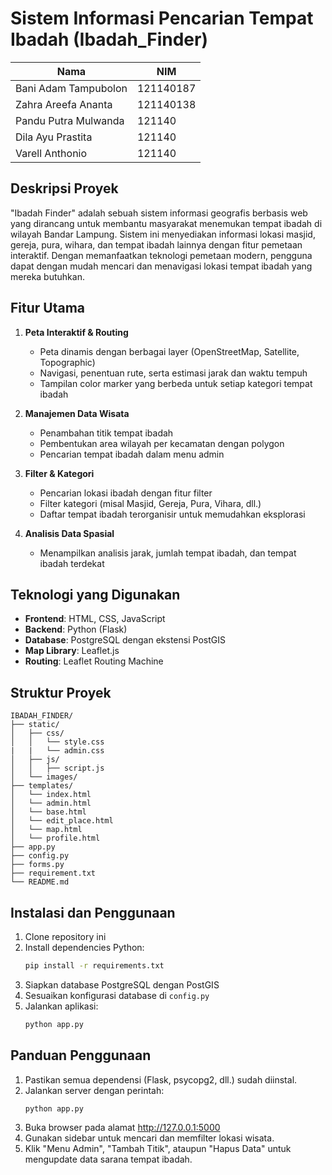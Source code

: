 # Sistem Informasi Pencarian Tempat Ibadah (Ibadah_Finder)

| Nama                  | NIM       |
| --------------------  | --------- |
| Bani Adam Tampubolon  | 121140187 |
| Zahra Areefa Ananta   | 121140138 |
| Pandu Putra Mulwanda  | 121140    |
| Dila Ayu Prastita     | 121140    |
| Varell Anthonio       | 121140    |

## Deskripsi Proyek

"Ibadah Finder" adalah sebuah sistem informasi geografis berbasis web yang dirancang untuk membantu masyarakat menemukan tempat ibadah di wilayah Bandar Lampung. Sistem ini menyediakan informasi lokasi masjid, gereja, pura, wihara, dan tempat ibadah lainnya dengan fitur pemetaan interaktif. Dengan memanfaatkan teknologi pemetaan modern, pengguna dapat dengan mudah mencari dan menavigasi lokasi tempat ibadah yang mereka butuhkan.

## Fitur Utama

1. **Peta Interaktif & Routing**

    - Peta dinamis dengan berbagai layer (OpenStreetMap, Satellite, Topographic)
    - Navigasi, penentuan rute, serta estimasi jarak dan waktu tempuh
    - Tampilan color marker yang berbeda untuk setiap kategori tempat ibadah

2. **Manajemen Data Wisata**

    - Penambahan titik tempat ibadah
    - Pembentukan area wilayah per kecamatan dengan polygon
    - Pencarian tempat ibadah dalam menu admin
    

3. **Filter & Kategori**
    - Pencarian lokasi ibadah dengan fitur filter
    - Filter kategori (misal Masjid, Gereja, Pura, Vihara, dll.)
    - Daftar tempat ibadah terorganisir untuk memudahkan eksplorasi

4. **Analisis Data Spasial**
    - Menampilkan analisis jarak, jumlah tempat ibadah, dan tempat ibadah terdekat

## Teknologi yang Digunakan

-   **Frontend**: HTML, CSS, JavaScript
-   **Backend**: Python (Flask)
-   **Database**: PostgreSQL dengan ekstensi PostGIS
-   **Map Library**: Leaflet.js
-   **Routing**: Leaflet Routing Machine

## Struktur Proyek

```
IBADAH_FINDER/
├── static/
│   ├── css/
│   │   └── style.css
|   |   └── admin.css
│   ├── js/
│   │   ├── script.js
│   └── images/
├── templates/
│   └── index.html
│   └── admin.html
│   └── base.html
│   └── edit_place.html
│   └── map.html
│   └── profile.html
├── app.py
├── config.py
├── forms.py
├── requirement.txt
└── README.md
```

## Instalasi dan Penggunaan

1. Clone repository ini
2. Install dependencies Python:
    ```bash
    pip install -r requirements.txt
    ```
3. Siapkan database PostgreSQL dengan PostGIS
4. Sesuaikan konfigurasi database di `config.py`
5. Jalankan aplikasi:
    ```bash
    python app.py
    ```

## Panduan Penggunaan

1. Pastikan semua dependensi (Flask, psycopg2, dll.) sudah diinstal.
2. Jalankan server dengan perintah:
    ```
    python app.py
    ```
3. Buka browser pada alamat http://127.0.0.1:5000
4. Gunakan sidebar untuk mencari dan memfilter lokasi wisata.
5. Klik "Menu Admin", "Tambah Titik", ataupun "Hapus Data" untuk mengupdate data sarana tempat ibadah.

